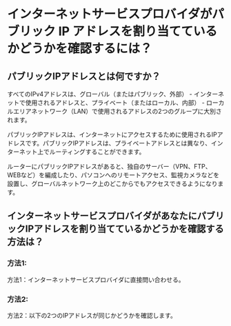 #  インターネットサービスプロバイダがパブリック IP アドレスを割り当てているかどうかを確認するには？

## パブリックIPアドレスとは何ですか？

すべてのIPv4アドレスは、グローバル（またはパブリック、外部） - インターネットで使用されるアドレスと、プライベート（またはローカル、内部） - ローカルエリアネットワーク（LAN）で使用されるアドレスの2つのグループに大別されます。

パブリックIPアドレスは、インターネットにアクセスするために使用されるIPアドレスです。パブリックIPアドレスは、プライベートアドレスとは異なり、インターネット上でルーティングすることができます。

ルーターにパブリックIPアドレスがあると、独自のサーバー（VPN、FTP、WEBなど）を編成したり、パソコンへのリモートアクセス、監視カメラなどを設置し、グローバルネットワーク上のどこからでもアクセスできるようになります。

## インターネットサービスプロバイダがあなたにパブリックIPアドレスを割り当てているかどうかを確認する方法は？

### 方法1:

方法1：インターネットサービスプロバイダに直接問い合わせる。

### 方法2:

方法2：以下の2つのIPアドレスが同じかどうかを確認します。
